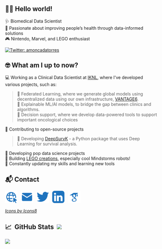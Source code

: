 ## :man_technologist: Hello world!
:stethoscope: Biomedical Data Scientist <br>
:mechanical_arm: Passionate about improving people’s health through data-informed solutions <br>
:video_game: Nintendo, Marvel, and LEGO enthusiast

[![Twitter: amoncadatorres](https://img.shields.io/twitter/follow/amoncadatorres?style=social)](https://twitter.com/amoncadatorres)

## :nerd_face: What am I up to now?
:computer: Working as a Clinical Data Scientist at [IKNL](https://iknl.nl/), where I've developed various projects, such as: <br>
> :blue_book: Federated Learning, where we generate global models using decentralized data using our own infrastructure, [VANTAGE6](https://github.com/IKNL/vantage6). <br>
> :green_book: Explainable ML/AI models, to bridge the gap between clinics and algorithms.<br>
> :orange_book: Decision support, where we develop data-powered tools to support important oncological choices

:open_book: Contributing to open-source projects <br>
> :diamond_shape_with_a_dot_inside: Developing [DeepSurvK](https://github.com/arturomoncadatorres/deepsurvk) - a Python package that uses Deep Learning for survival analysis. <br>

:space_invader: Developing pop data science projects <br>
:bricks: Building [LEGO creations](https://arturomoncadatorres.com/tag/lego), especially cool Mindstorms robots! <br>
:seedling: Constantly updating my skills and learning new tools


## :mailbox_with_mail: Contact
<p align='left'>
<a href="https://arturomoncadatorres.com/"><img height="40" src="https://github.com/arturomoncadatorres/arturomoncadatorres/blob/master/icons/website.png"></a>&nbsp;&nbsp;
<a href="mailto:arturomoncadatorres@gmail.com/"><img height="40" src="https://github.com/arturomoncadatorres/arturomoncadatorres/blob/master/icons/email.png"></a>&nbsp;&nbsp;
<a href="https://twitter.com/amoncadatorres/"><img height="40" src="https://github.com/arturomoncadatorres/arturomoncadatorres/blob/master/icons/twitter.png"></a>&nbsp;&nbsp;
<a href="https://www.linkedin.com/in/arturomoncadatorres/"><img height="40" src="https://github.com/arturomoncadatorres/arturomoncadatorres/blob/master/icons/linkedin.png"></a>&nbsp;&nbsp;
<a href="https://scholar.google.com/citations?user=o0pPxc8AAAAJ&hl=en"><img height="40" src="https://github.com/arturomoncadatorres/arturomoncadatorres/blob/master/icons/scholar.png"></a>
</p>

[*Icons by Icons8*](https://icons8.com/)

## :chart_with_upwards_trend: &nbsp;GitHub Stats&nbsp; <img src="https://komarev.com/ghpvc/?username=arturomoncadatorres&label=Profile+Views&color=1E73BE&style=flat-square&label=Visitors" /></a>
<img align="center" src="https://github-readme-stats.vercel.app/api?username=arturomoncadatorres&show_icons=true&theme=default&icon_color=1E73BE&count_private=true&hide_title=true"/>
<a href="https://github.com/arturomoncadatorres"> 
